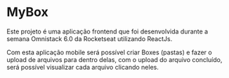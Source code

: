 # MyBox

Este projeto é uma aplicação frontend que foi desenvolvida durante a semana Omnistack 6.0 da Rocketseat utilizando ReactJs.

Com esta aplicação mobile será possível criar Boxes (pastas) e fazer o upload de arquivos para dentro delas, com o upload do arquivo concluído, será possível visualizar cada arquivo clicando neles.
